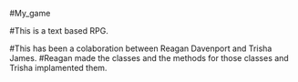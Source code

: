 #My_game

#This is a text based RPG.

#This has been a colaboration between Reagan Davenport and Trisha James.
#Reagan made the classes and the methods for those classes and Trisha implamented them.
